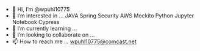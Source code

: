 - 👋 Hi, I’m @wpuhl10775
- 👀 I’m interested in ...
JAVA
Spring Security
AWS
Mockito
Python
Jupyter Notebook
Cypress
- 🌱 I’m currently learning ...
- 💞️ I’m looking to collaborate on ...
- 📫 How to reach me ...
wpuhl10775@comcast.net
<!---
wpuhl10775/wpuhl10775 is a ✨ special ✨ repository because its `README.md` (this file) appears on your GitHub profile.
You can click the Preview link to take a look at your changes.
--->
